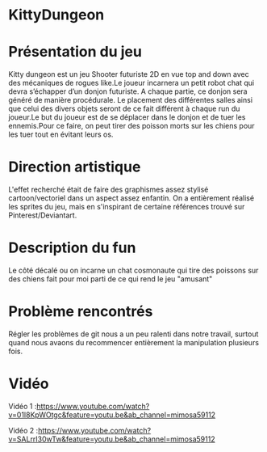 # KittyDungeon


# Présentation du jeu

Kitty dungeon est un jeu Shooter futuriste 2D en vue top and down avec des mécaniques de rogues like.Le joueur incarnera un petit robot chat qui devra s’échapper d’un donjon futuriste. A chaque partie, ce donjon sera généré de manière procédurale. Le placement des différentes salles ainsi que celui des divers objets seront de ce fait différent à chaque run du joueur.Le but du joueur est de se déplacer dans le donjon et de tuer les ennemis.Pour ce faire, on peut tirer des poisson morts sur les chiens pour les tuer tout en évitant leurs os.

# Direction artistique 

L'effet recherché était de faire des graphismes assez stylisé cartoon/vectoriel dans un aspect assez enfantin. On a entièrement réalisé les sprites du jeu, mais en s'inspirant de certaine références trouvé sur Pinterest/Deviantart.

# Description du fun
 
Le côté décalé ou on incarne un chat cosmonaute qui tire des poissons sur des chiens fait pour moi parti de ce qui rend le jeu "amusant"

# Problème rencontrés 

Régler les problèmes de git nous a un peu ralenti dans notre travail, surtout quand nous avaons du recommencer entièrement la manipulation plusieurs fois.




# Vidéo 

Vidéo 1 :https://www.youtube.com/watch?v=01l8KpWOtgc&feature=youtu.be&ab_channel=mimosa59112

Vidéo 2 :https://www.youtube.com/watch?v=SALrrI30wTw&feature=youtu.be&ab_channel=mimosa59112
